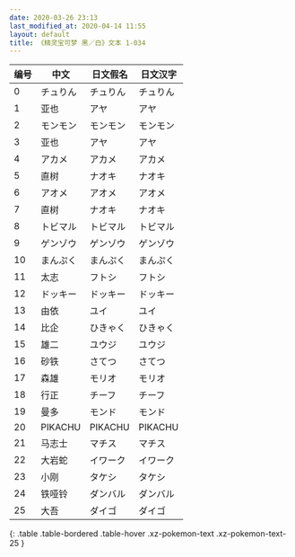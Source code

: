 ```yaml
---
date: 2020-03-26 23:13
last_modified_at: 2020-04-14 11:55
layout: default
title: 《精灵宝可梦 黑／白》文本 1-034
---
```

| 编号 | 中文 | 日文假名 | 日文汉字 |
| ---- | ---- | ---- | --- |
| 0 | チュりん | チュりん | チュりん |
| 1 | 亚也 | アヤ | アヤ |
| 2 | モンモン | モンモン | モンモン |
| 3 | 亚也 | アヤ | アヤ |
| 4 | アカメ | アカメ | アカメ |
| 5 | 直树 | ナオキ | ナオキ |
| 6 | アオメ | アオメ | アオメ |
| 7 | 直树 | ナオキ | ナオキ |
| 8 | トビマル | トビマル | トビマル |
| 9 | ゲンゾウ | ゲンゾウ | ゲンゾウ |
| 10 | まんぷく | まんぷく | まんぷく |
| 11 | 太志 | フトシ | フトシ |
| 12 | ドッキー | ドッキー | ドッキー |
| 13 | 由依 | ユイ | ユイ |
| 14 | 比企 | ひきゃく | ひきゃく |
| 15 | 雄二 | ユウジ | ユウジ |
| 16 | 砂铁 | さてつ | さてつ |
| 17 | 森雄 | モリオ | モリオ |
| 18 | 行正 | チーフ | チーフ |
| 19 | 曼多 | モンド | モンド |
| 20 | PIKACHU | PIKACHU | PIKACHU |
| 21 | 马志士 | マチス | マチス |
| 22 | 大岩蛇 | イワーク | イワーク |
| 23 | 小刚 | タケシ | タケシ |
| 24 | 铁哑铃 | ダンバル | ダンバル |
| 25 | 大吾 | ダイゴ | ダイゴ |
{: .table .table-bordered .table-hover .xz-pokemon-text .xz-pokemon-text-25 }